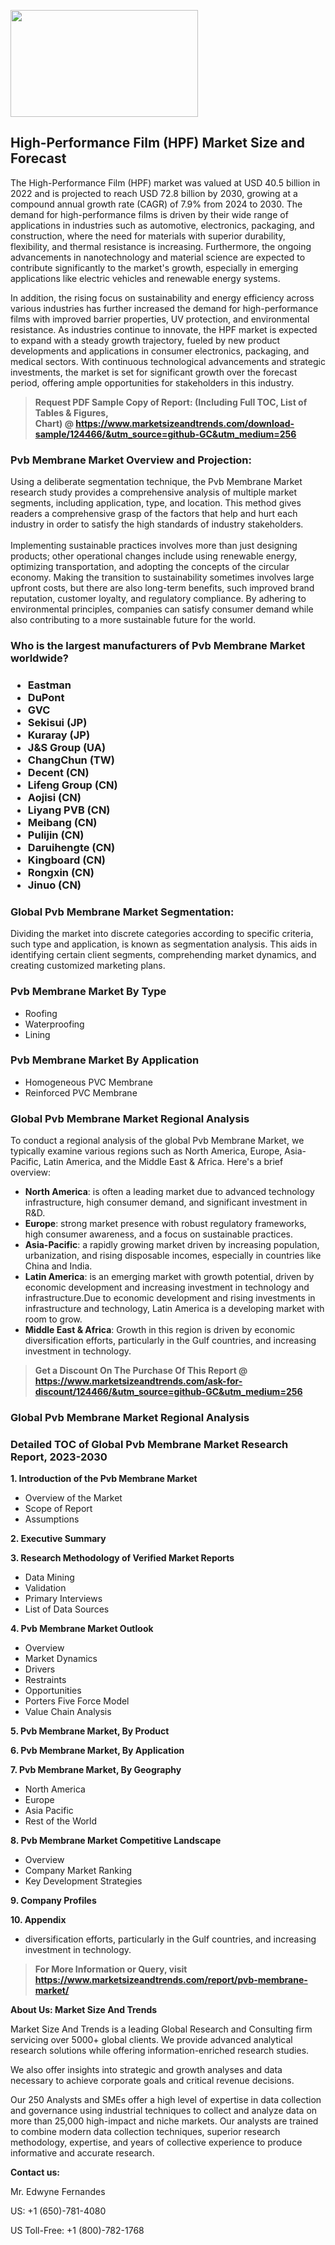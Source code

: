 <p><img class="alignnone size-medium wp-image-20088" src="https://ffe5etoiles.com/wp-content/uploads/2024/12/MST1-300x171.png" alt="" width="300" height="171" /></p><h2>High-Performance Film (HPF) Market Size and Forecast</h2><p>The High-Performance Film (HPF) market was valued at USD 40.5 billion in 2022 and is projected to reach USD 72.8 billion by 2030, growing at a compound annual growth rate (CAGR) of 7.9% from 2024 to 2030. The demand for high-performance films is driven by their wide range of applications in industries such as automotive, electronics, packaging, and construction, where the need for materials with superior durability, flexibility, and thermal resistance is increasing. Furthermore, the ongoing advancements in nanotechnology and material science are expected to contribute significantly to the market's growth, especially in emerging applications like electric vehicles and renewable energy systems.</p><p>In addition, the rising focus on sustainability and energy efficiency across various industries has further increased the demand for high-performance films with improved barrier properties, UV protection, and environmental resistance. As industries continue to innovate, the HPF market is expected to expand with a steady growth trajectory, fueled by new product developments and applications in consumer electronics, packaging, and medical sectors. With continuous technological advancements and strategic investments, the market is set for significant growth over the forecast period, offering ample opportunities for stakeholders in this industry.</p></p><blockquote id="" class=""><strong>Request PDF Sample Copy of Report: (Including Full TOC, List of Tables &amp; Figures, Chart)&nbsp;@&nbsp;<strong><a href="https://www.marketsizeandtrends.com/download-sample/124466/&utm_source=github-GC&utm_medium=256" target="_blank">https://www.marketsizeandtrends.com/download-sample/124466/&utm_source=github-GC&utm_medium=256</a></strong></strong></blockquote><h3 id="" class="">Pvb Membrane Market&nbsp;Overview and Projection:</h3><p id="" class="">Using a deliberate segmentation technique, the Pvb Membrane Market research study provides a comprehensive analysis of multiple market segments, including application, type, and location. This method gives readers a comprehensive grasp of the factors that help and hurt each industry in order to satisfy the high standards of industry stakeholders. <br /> <br />Implementing sustainable practices involves more than just designing products; other operational changes include using renewable energy, optimizing transportation, and adopting the concepts of the circular economy. Making the transition to sustainability sometimes involves large upfront costs, but there are also long-term benefits, such improved brand reputation, customer loyalty, and regulatory compliance. By adhering to environmental principles, companies can satisfy consumer demand while also contributing to a more sustainable future for the world.</p><h3 id="" class="">Who is the largest manufacturers of&nbsp;Pvb Membrane Market worldwide?</h3><h3 class=""><p><ul><li>Eastman </li><li> DuPont </li><li> GVC </li><li> Sekisui (JP) </li><li> Kuraray (JP) </li><li> J&S Group (UA) </li><li> ChangChun (TW) </li><li> Decent (CN) </li><li> Lifeng Group (CN) </li><li> Aojisi (CN) </li><li> Liyang PVB (CN) </li><li> Meibang (CN) </li><li> Pulijin (CN) </li><li> Daruihengte (CN) </li><li> Kingboard (CN) </li><li> Rongxin (CN) </li><li> Jinuo (CN)</li></ul></p></h3><h3 id="" class="">Global&nbsp;Pvb Membrane Market Segmentation:</h3><p id="" class="">Dividing the market into discrete categories according to specific criteria, such type and application, is known as segmentation analysis. This aids in identifying certain client segments, comprehending market dynamics, and creating customized marketing plans.</p><h3 id="" class="">Pvb Membrane Market&nbsp;By Type</h3><p><p><ul><li>Roofing </li><li> Waterproofing </li><li> Lining</p></li></ul></p></p><h3 id="" class="">Pvb Membrane Market&nbsp;By Application</h3><p class=""><p><ul><li>Homogeneous PVC Membrane </li><li> Reinforced PVC Membrane</li></ul></p></p><h3 id="" class="">Global Pvb Membrane Market Regional Analysis</h3><p id="" class="">To conduct a regional analysis of the global Pvb Membrane Market, we typically examine various regions such as North America, Europe, Asia-Pacific, Latin America, and the Middle East &amp; Africa. Here's a brief overview:</p><ul><li><strong>North America</strong>: is often a leading market due to advanced technology infrastructure, high consumer demand, and significant investment in R&amp;D.</li><li><strong>Europe</strong>: strong market presence with robust regulatory frameworks, high consumer awareness, and a focus on sustainable practices.</li><li><strong>Asia-Pacific</strong>: a rapidly growing market driven by increasing population, urbanization, and rising disposable incomes, especially in countries like China and India.</li><li><strong>Latin America</strong>: is an emerging market with growth potential, driven by economic development and increasing investment in technology and infrastructure.Due to economic development and rising investments in infrastructure and technology, Latin America is a developing market with room to grow.</li><li><strong>Middle East &amp; Africa</strong>: Growth in this region is driven by economic diversification efforts, particularly in the Gulf countries, and increasing investment in technology.</li></ul><blockquote id="" class=""><strong>Get a Discount On The Purchase Of This Report @ <strong><a href="https://www.marketsizeandtrends.com/ask-for-discount/124466/&utm_source=github-GC&utm_medium=256" target="_blank">https://www.marketsizeandtrends.com/ask-for-discount/124466/&utm_source=github-GC&utm_medium=256</a></strong></strong></blockquote><h3 id="" class="">Global Pvb Membrane Market Regional Analysis</h3><h3 id="" class="">Detailed TOC of Global Pvb Membrane Market Research Report, 2023-2030</h3><p id="" class=""><strong>1. Introduction of the Pvb Membrane Market</strong></p><ul><li>Overview of the Market</li><li>Scope of Report</li><li>Assumptions</li></ul><p id="" class=""><strong>2. Executive Summary</strong></p><p id="" class=""><strong>3. Research Methodology of Verified Market Reports</strong></p><ul><li>Data Mining</li><li>Validation</li><li>Primary Interviews</li><li>List of Data Sources</li></ul><p id="" class=""><strong>4. Pvb Membrane Market Outlook</strong></p><ul><li>Overview</li><li>Market Dynamics</li><li>Drivers</li><li>Restraints</li><li>Opportunities</li><li>Porters Five Force Model</li><li>Value Chain Analysis</li></ul><p id="" class=""><strong>5. Pvb Membrane Market, By Product</strong></p><p id="" class=""><strong>6. Pvb Membrane Market, By Application</strong></p><p id="" class=""><strong>7. Pvb Membrane Market, By Geography</strong></p><ul><li>North America</li><li>Europe</li><li>Asia Pacific</li><li>Rest of the World</li></ul><p id="" class=""><strong>8. Pvb Membrane Market Competitive Landscape</strong></p><ul><li>Overview</li><li>Company Market Ranking</li><li>Key Development Strategies</li></ul><p id="" class=""><strong>9. Company Profiles</strong></p><p id="" class=""><strong>10. Appendix</strong></p><ul><li>diversification efforts, particularly in the Gulf countries, and increasing investment in technology.</li></ul><blockquote id="" class=""><strong>For More Information or Query, visit <strong><strong><a href="https://www.marketsizeandtrends.com/report/pvb-membrane-market/" target="_blank">https://www.marketsizeandtrends.com/report/pvb-membrane-market/</a></strong></strong></strong></blockquote><p id="" class=""><strong>About Us: Market Size And Trends</strong></p><p id="" class="">Market Size And Trends is a leading Global Research and Consulting firm servicing over 5000+ global clients. We provide advanced analytical research solutions while offering information-enriched research studies.</p><p id="" class="">We also offer insights into strategic and growth analyses and data necessary to achieve corporate goals and critical revenue decisions.</p><p id="" class="">Our 250 Analysts and SMEs offer a high level of expertise in data collection and governance using industrial techniques to collect and analyze data on more than 25,000 high-impact and niche markets. Our analysts are trained to combine modern data collection techniques, superior research methodology, expertise, and years of collective experience to produce informative and accurate research.</p><p id="" class=""><strong>Contact us:</strong></p><p id="" class="">Mr. Edwyne Fernandes</p><p id="" class="">US: +1 (650)-781-4080</p><p id="" class="">US Toll-Free: +1 (800)-782-1768</p>
